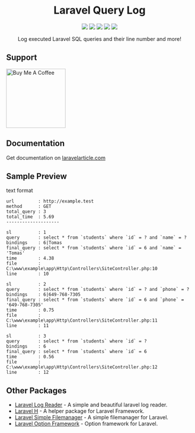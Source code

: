 <h1 align="center">Laravel Query Log</h1>
<p align="center">
    <a href="https://packagist.org/packages/haruncpi/laravel-query-log"><img src="https://badgen.net/packagist/v/haruncpi/laravel-query-log" /></a>
    <a href="https://creativecommons.org/licenses/by/4.0/"><img src="https://badgen.net/badge/licence/CC BY 4.0/23BCCB" /></a>
     <a href=""><img src="https://badgen.net/packagist/dt/haruncpi/laravel-query-log"/></a>
    <a href="https://twitter.com/laravelarticle"><img src="https://badgen.net/badge/twitter/@laravelarticle/1DA1F2?icon&label" /></a>
    <a href="https://facebook.com/laravelarticle"><img src="https://badgen.net/badge/facebook/laravelarticle/3b5998"/></a>
</p>
<p align="center">Log executed Laravel SQL queries and their line number and more!</p>


## Support
<a href="https://www.buymeacoffee.com/haruncpi" target="_blank"><img src="https://cdn.buymeacoffee.com/buttons/v2/default-yellow.png" alt="Buy Me A Coffee" style="width: 160px !important;" ></a>

## Documentation
Get documentation on [laravelarticle.com](https://laravelarticle.com/laravel-query-log)

## Sample Preview
text format
```text
url         : http://example.test
method      : GET
total_query : 3
total_time  : 5.69
--------------------

sl          : 1
query       : select * from `students` where `id` = ? and `name` = ?
bindings    : 6|Tomas
final_query : select * from `students` where `id` = 6 and `name` = 'Tomas'
time        : 4.38
file        : C:\www\example\app\Http\Controllers\SiteController.php:10
line        : 10

sl          : 2
query       : select * from `students` where `id` = ? and `phone` = ?
bindings    : 6|649-768-7305
final_query : select * from `students` where `id` = 6 and `phone` = '649-768-7305'
time        : 0.75
file        : C:\www\example\app\Http\Controllers\SiteController.php:11
line        : 11

sl          : 3
query       : select * from `students` where `id` = ?
bindings    : 6
final_query : select * from `students` where `id` = 6
time        : 0.56
file        : C:\www\example\app\Http\Controllers\SiteController.php:12
line        : 12
```

## Other Packages
- [Laravel Log Reader](https://github.com/haruncpi/laravel-log-reader) - A simple and beautiful laravel log reader.
- [Laravel H](https://github.com/haruncpi/laravel-h) - A helper package for Laravel Framework.
- [Laravel Simple Filemanager](https://github.com/haruncpi/laravel-simple-filemanager) - A simple filemanager for Laravel.
- [Laravel Option Framework](https://github.com/haruncpi/laravel-option-framework) - Option framework for Laravel.
